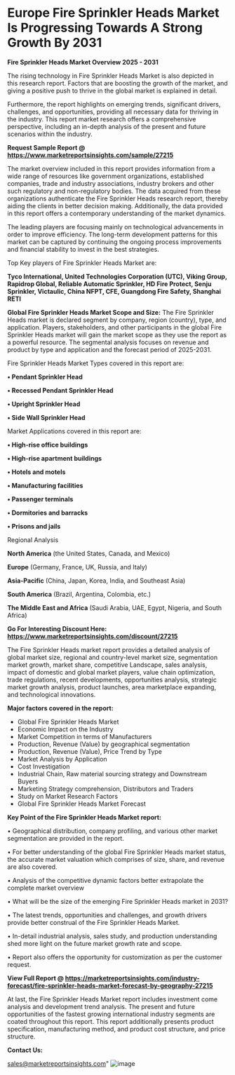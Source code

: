  # Europe Fire Sprinkler Heads Market Is Progressing Towards A Strong Growth By 2031

<Strong> Fire Sprinkler Heads Market Overview 2025 - 2031</strong>

The rising technology in Fire Sprinkler Heads Market is also depicted in this research report. Factors that are boosting the growth of the market, and giving a positive push to thrive in the global market is explained in detail.

Furthermore, the report highlights on emerging trends, significant drivers, challenges, and opportunities, providing all necessary data for thriving in the industry. This report market research offers a comprehensive perspective, including an in-depth analysis of the present and future scenarios within the industry.

<strong>Request Sample Report @ <a href=https://www.marketreportsinsights.com/sample/27215>https://www.marketreportsinsights.com/sample/27215</a></strong>

The market overview included in this report provides information from a wide range of resources like government organizations, established companies, trade and industry associations, industry brokers and other such regulatory and non-regulatory bodies. The data acquired from these organizations authenticate the Fire Sprinkler Heads research report, thereby aiding the clients in better decision making. Additionally, the data provided in this report offers a contemporary understanding of the market dynamics.

The leading players are focusing mainly on technological advancements in order to improve efficiency. The long-term development patterns for this market can be captured by continuing the ongoing process improvements and financial stability to invest in the best strategies.

Top Key players of Fire Sprinkler Heads Market are:

<strong>Tyco International, United Technologies Corporation (UTC), Viking Group, Rapidrop Global, Reliable Automatic Sprinkler, HD Fire Protect, Senju Sprinkler, Victaulic, China NFPT, CFE, Guangdong Fire Safety, Shanghai RETI</strong>

<strong><b>Global Fire Sprinkler Heads Market Scope and Size:</b></strong>
The Fire Sprinkler Heads market is declared segment by company, region (country), type, and application. Players, stakeholders, and other participants in the global Fire Sprinkler Heads market will gain the market scope as they use the report as a powerful resource. The segmental analysis focuses on revenue and product by type and application and the forecast period of 2025-2031.

Fire Sprinkler Heads Market Types covered in this report are:

<strong>• Pendant Sprinkler Head

• Recessed Pendant Sprinkler Head

• Upright Sprinkler Head

• Side Wall Sprinkler Head</strong>

Market Applications covered in this report are:

<strong>• High-rise office buildings

• High-rise apartment buildings

• Hotels and motels

• Manufacturing facilities

• Passenger terminals

• Dormitories and barracks

• Prisons and jails</strong> 

Regional Analysis

<strong>North America</strong> (the United States, Canada, and Mexico)

<strong>Europe</strong> (Germany, France, UK, Russia, and Italy)

<strong>Asia-Pacific</strong> (China, Japan, Korea, India, and Southeast Asia)

<strong>South America</strong> (Brazil, Argentina, Colombia, etc.)

<strong>The Middle East and Africa</strong> (Saudi Arabia, UAE, Egypt, Nigeria, and South Africa)

<strong>Go For Interesting Discount Here: <a href=https://www.marketreportsinsights.com/discount/27215>https://www.marketreportsinsights.com/discount/27215</a></strong>

The Fire Sprinkler Heads market report provides a detailed analysis of global market size, regional and country-level market size, segmentation market growth, market share, competitive Landscape, sales analysis, impact of domestic and global market players, value chain optimization, trade regulations, recent developments, opportunities analysis, strategic market growth analysis, product launches, area marketplace expanding, and technological innovations.

<strong><b>Major factors covered in the report:</b></strong>
<ul>
  <li>Global Fire Sprinkler Heads Market </li>
  <li>Economic Impact on the Industry</li>
  <li>Market Competition in terms of Manufacturers</li>
  <li>Production, Revenue (Value) by geographical segmentation</li>
  <li>Production, Revenue (Value), Price Trend by Type</li>
  <li>Market Analysis by Application</li>
  <li>Cost Investigation</li>
  <li>Industrial Chain, Raw material sourcing strategy and Downstream Buyers</li>
  <li>Marketing Strategy comprehension, Distributors and Traders</li>
  <li>Study on Market Research Factors</li>
  <li>Global Fire Sprinkler Heads Market Forecast</li>
</ul>

<strong><b>Key Point of the Fire Sprinkler Heads Market report:</b></strong>

• Geographical distribution, company profiling, and various other market segmentation are provided in the report.

• For better understanding of the global Fire Sprinkler Heads market status, the accurate market valuation which comprises of size, share, and revenue are also covered.

• Analysis of the competitive dynamic factors better extrapolate the complete market overview

• What will be the size of the emerging Fire Sprinkler Heads market in 2031?

• The latest trends, opportunities and challenges, and growth drivers provide better construal of the Fire Sprinkler Heads Market.

• In-detail industrial analysis, sales study, and production understanding shed more light on the future market growth rate and scope.

• Report also offers the opportunity for customization as per the customer request.

<strong><b>View Full Report @ <a href=https://marketreportsinsights.com/industry-forecast/fire-sprinkler-heads-market-forecast-by-geography-27215>https://marketreportsinsights.com/industry-forecast/fire-sprinkler-heads-market-forecast-by-geography-27215</a></b></strong>


At last, the Fire Sprinkler Heads Market report includes investment come analysis and development trend analysis. The present and future opportunities of the fastest growing international industry segments are coated throughout this report. This report additionally presents product specification, manufacturing method, and product cost structure, and price structure.

<strong>Contact Us:</strong>

sales@marketreportsinsights.com"
![image](https://github.com/user-attachments/assets/107b25e3-39fe-4710-9e5d-a9add8e7489a)
